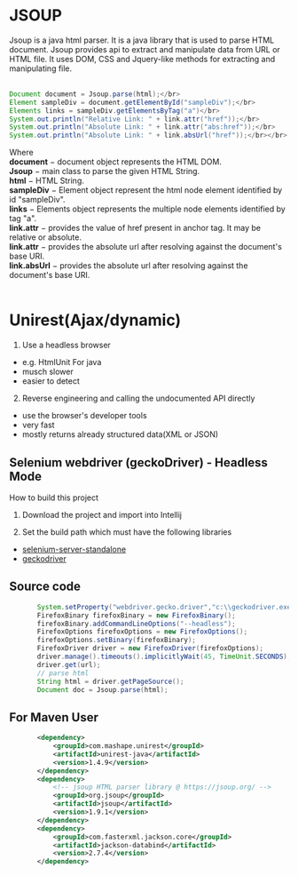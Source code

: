 # JSOUP
Jsoup is a java html parser. It is a java library that is used to parse HTML document. Jsoup provides api to extract and manipulate data from URL or HTML file. It uses DOM, CSS and Jquery-like methods for extracting and manipulating file.</br></br>
```java
Document document = Jsoup.parse(html);</br>
Element sampleDiv = document.getElementById("sampleDiv");</br>
Elements links = sampleDiv.getElementsByTag("a")</br>
System.out.println("Relative Link: " + link.attr("href"));</br>
System.out.println("Absolute Link: " + link.attr("abs:href"));</br>
System.out.println("Absolute Link: " + link.absUrl("href"));</br></br>
```
Where</br>
**document** − document object represents the HTML DOM.</br>
**Jsoup** − main class to parse the given HTML String.</br>
**html** − HTML String.</br>
**sampleDiv** − Element object represent the html node element identified by id "sampleDiv".</br>
**links** − Elements object represents the multiple node elements identified by tag "a".</br>
**link.attr** − provides the value of href present in anchor tag. It may be relative or absolute.</br>
**link.attr** − provides the absolute url after resolving against the document's base URI.</br>
**link.absUrl** − provides the absolute url after resolving against the document's base URI.</br></br>

# Unirest(Ajax/dynamic)
1. Use a headless browser</br>
 - e.g. HtmlUnit For java</br>
 - musch slower</br>
 - easier to detect</br>
2. Reverse engineering and calling the undocumented API directly</br>
 - use the browser's developer tools</br>
 - very fast</br>
 - mostly returns already structured data(XML or JSON)</br>
 
 ## Selenium webdriver (geckoDriver) - Headless Mode
 How to build this project
 1. Download the project and import into Intellij

2. Set the build path which must have the following libraries 

 * [selenium-server-standalone](https://www.seleniumhq.org/download/)
 * [geckodriver](https://github.com/mozilla/geckodriver/releases)

 ## Source code
 ```java
        System.setProperty("webdriver.gecko.driver","c:\\geckodriver.exe");
        FirefoxBinary firefoxBinary = new FirefoxBinary();
        firefoxBinary.addCommandLineOptions("--headless");
        FirefoxOptions firefoxOptions = new FirefoxOptions();
        firefoxOptions.setBinary(firefoxBinary);
        FirefoxDriver driver = new FirefoxDriver(firefoxOptions);
        driver.manage().timeouts().implicitlyWait(45, TimeUnit.SECONDS);
        driver.get(url);
        // parse html
        String html = driver.getPageSource();
        Document doc = Jsoup.parse(html);
 ```
 ## For Maven User
 ```xml
        <dependency>
            <groupId>com.mashape.unirest</groupId>
            <artifactId>unirest-java</artifactId>
            <version>1.4.9</version>
        </dependency>
        <dependency>
            <!-- jsoup HTML parser library @ https://jsoup.org/ -->
            <groupId>org.jsoup</groupId>
            <artifactId>jsoup</artifactId>
            <version>1.9.1</version>
        </dependency>
        <dependency>
            <groupId>com.fasterxml.jackson.core</groupId>
            <artifactId>jackson-databind</artifactId>
            <version>2.7.4</version>
        </dependency>
```
 
